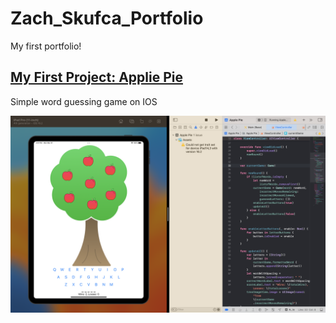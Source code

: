 # Zach_Skufca_Portfolio
My first portfolio!

## [My First Project: Applie Pie](https://github.com/zskuf/Apple-Pie)
Simple word guessing game on IOS

![](https://github.com/zskuf/Zach_Skufca_Portfolio/blob/main/images/Screenshot%202023-03-27%20at%204.57.18%20PM.png)
